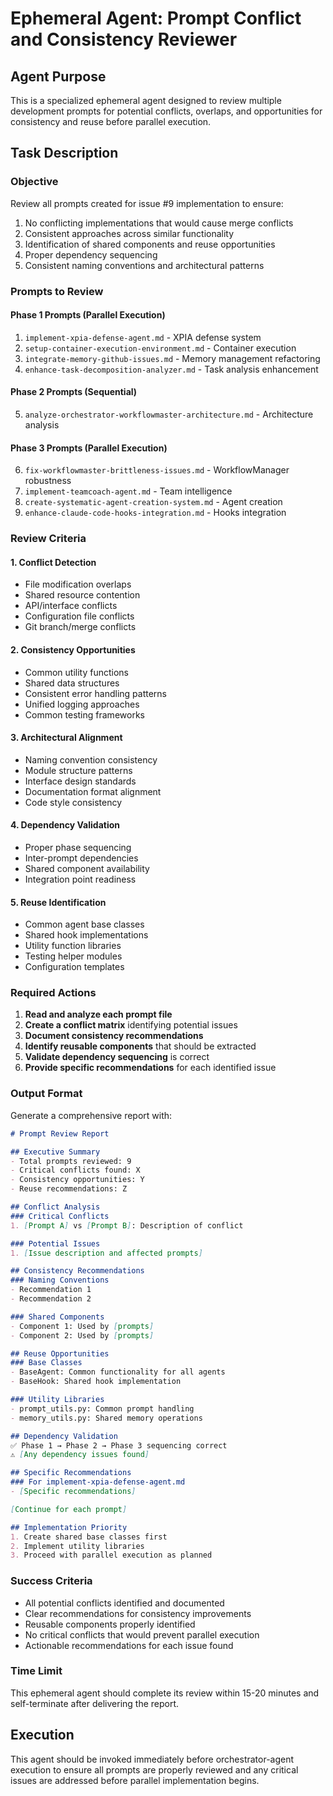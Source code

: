 # Ephemeral Agent: Prompt Conflict and Consistency Reviewer

## Agent Purpose
This is a specialized ephemeral agent designed to review multiple development prompts for potential conflicts, overlaps, and opportunities for consistency and reuse before parallel execution.

## Task Description

### Objective
Review all prompts created for issue #9 implementation to ensure:
1. No conflicting implementations that would cause merge conflicts
2. Consistent approaches across similar functionality
3. Identification of shared components and reuse opportunities
4. Proper dependency sequencing
5. Consistent naming conventions and architectural patterns

### Prompts to Review

#### Phase 1 Prompts (Parallel Execution)
1. `implement-xpia-defense-agent.md` - XPIA defense system
2. `setup-container-execution-environment.md` - Container execution
3. `integrate-memory-github-issues.md` - Memory management refactoring
4. `enhance-task-decomposition-analyzer.md` - Task analysis enhancement

#### Phase 2 Prompts (Sequential)
5. `analyze-orchestrator-workflowmaster-architecture.md` - Architecture analysis

#### Phase 3 Prompts (Parallel Execution)
6. `fix-workflowmaster-brittleness-issues.md` - WorkflowManager robustness
7. `implement-teamcoach-agent.md` - Team intelligence
8. `create-systematic-agent-creation-system.md` - Agent creation
9. `enhance-claude-code-hooks-integration.md` - Hooks integration

### Review Criteria

#### 1. Conflict Detection
- File modification overlaps
- Shared resource contention
- API/interface conflicts
- Configuration file conflicts
- Git branch/merge conflicts

#### 2. Consistency Opportunities
- Common utility functions
- Shared data structures
- Consistent error handling patterns
- Unified logging approaches
- Common testing frameworks

#### 3. Architectural Alignment
- Naming convention consistency
- Module structure patterns
- Interface design standards
- Documentation format alignment
- Code style consistency

#### 4. Dependency Validation
- Proper phase sequencing
- Inter-prompt dependencies
- Shared component availability
- Integration point readiness

#### 5. Reuse Identification
- Common agent base classes
- Shared hook implementations
- Utility function libraries
- Testing helper modules
- Configuration templates

### Required Actions

1. **Read and analyze each prompt file**
2. **Create a conflict matrix** identifying potential issues
3. **Document consistency recommendations**
4. **Identify reusable components** that should be extracted
5. **Validate dependency sequencing** is correct
6. **Provide specific recommendations** for each identified issue

### Output Format

Generate a comprehensive report with:

```markdown
# Prompt Review Report

## Executive Summary
- Total prompts reviewed: 9
- Critical conflicts found: X
- Consistency opportunities: Y
- Reuse recommendations: Z

## Conflict Analysis
### Critical Conflicts
1. [Prompt A] vs [Prompt B]: Description of conflict

### Potential Issues
1. [Issue description and affected prompts]

## Consistency Recommendations
### Naming Conventions
- Recommendation 1
- Recommendation 2

### Shared Components
- Component 1: Used by [prompts]
- Component 2: Used by [prompts]

## Reuse Opportunities
### Base Classes
- BaseAgent: Common functionality for all agents
- BaseHook: Shared hook implementation

### Utility Libraries
- prompt_utils.py: Common prompt handling
- memory_utils.py: Shared memory operations

## Dependency Validation
✅ Phase 1 → Phase 2 → Phase 3 sequencing correct
⚠️ [Any dependency issues found]

## Specific Recommendations
### For implement-xpia-defense-agent.md
- [Specific recommendations]

[Continue for each prompt]

## Implementation Priority
1. Create shared base classes first
2. Implement utility libraries
3. Proceed with parallel execution as planned
```

### Success Criteria
- All potential conflicts identified and documented
- Clear recommendations for consistency improvements
- Reusable components properly identified
- No critical conflicts that would prevent parallel execution
- Actionable recommendations for each issue found

### Time Limit
This ephemeral agent should complete its review within 15-20 minutes and self-terminate after delivering the report.

## Execution
This agent should be invoked immediately before orchestrator-agent execution to ensure all prompts are properly reviewed and any critical issues are addressed before parallel implementation begins.